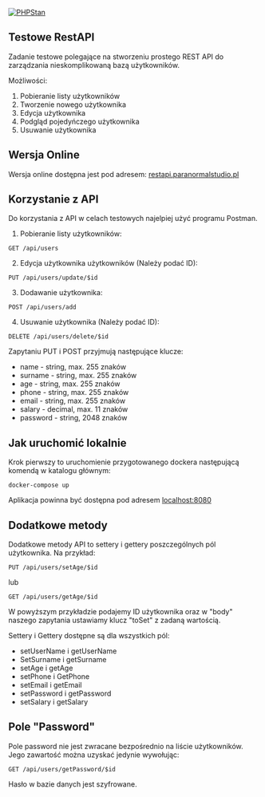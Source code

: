 [![PHPStan](https://img.shields.io/badge/PHPStan-level%207-brightgreen.svg?style=flat-square)](https://github.com/phpstan/phpstan)

## Testowe RestAPI

Zadanie testowe polegające na stworzeniu prostego REST API do zarządzania nieskomplikowaną bazą użytkowników. 

Możliwości:
1. Pobieranie listy użytkowników
2. Tworzenie nowego użytkownika
3. Edycja użytkownika
4. Podgląd pojedyńczego użytkownika
5. Usuwanie użytkownika

## Wersja Online

Wersja online dostępna jest pod adresem: [restapi.paranormalstudio.pl](https://restapi.paranormalstudio.pl)

## Korzystanie z API

Do korzystania z API w celach testowych najelpiej użyć programu Postman. 

1. Pobieranie listy użytkowników:
```
GET /api/users
```

2. Edycja użytkownika użytkowników (Należy podać ID):
```
PUT /api/users/update/$id
```

3. Dodawanie użytkownika:
```
POST /api/users/add
```

4. Usuwanie użytkownika (Należy podać ID):
```
DELETE /api/users/delete/$id
```

Zapytaniu PUT i POST przyjmują następujące klucze:
* name - string, max. 255 znaków
* surname - string, max. 255 znaków
* age - string, max. 255 znaków
* phone - string, max. 255 znaków
* email - string, max. 255 znaków
* salary - decimal, max. 11 znaków
* password - string, 2048 znaków

## Jak uruchomić lokalnie

Krok pierwszy to uruchomienie przygotowanego dockera następującą komendą w katalogu głównym:
```
docker-compose up
```

Aplikacja powinna być dostępna pod adresem [localhost:8080](http://localhost:8080)

## Dodatkowe metody

Dodatkowe metody API to settery i gettery poszczególnych pól użytkownika. Na przykład:

```
PUT /api/users/setAge/$id
```

lub

```
GET /api/users/getAge/$id
```

W powyższym przykładzie podajemy ID użytkownika oraz w "body" naszego zapytania ustawiamy klucz "toSet" z zadaną wartością.

Settery i Gettery dostępne są dla wszystkich pól:
* setUserName i getUserName
* SetSurname i getSurname
* setAge i getAge
* setPhone i GetPhone
* setEmail i getEmail
* setPassword i getPassword
* setSalary i getSalary

## Pole "Password"

Pole password nie jest zwracane bezpośrednio na liście użytkowników. Jego zawartość można uzyskać jedynie wywołując:

```
GET /api/users/getPassword/$id
```

Hasło w bazie danych jest szyfrowane. 

